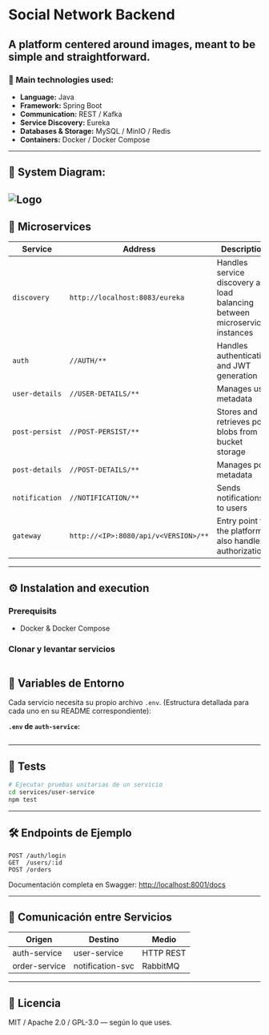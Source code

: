 # Social Network Backend

## A platform centered around images, meant to be simple and straightforward.

### 🚀 Main technologies used:

- **Language:** Java  
- **Framework:** Spring Boot  
- **Communication:** REST / Kafka  
- **Service Discovery:** Eureka  
- **Databases & Storage:** MySQL / MinIO / Redis  
- **Containers:** Docker / Docker Compose  

---

## 🧪 System Diagram:
![Logo](https://drive.google.com/file/d/1PfaAH-r5KWaXHsVOnzBiJe0khLZEF2a1/view?usp=sharing)
---

## 🧪 Microservices

| Service         | Address                                  | Description                                                                 |
|-----------------|------------------------------------------|-----------------------------------------------------------------------------|
| `discovery`     | `http://localhost:8083/eureka`           | Handles service discovery and load balancing between microservice instances |
| `auth`          | `//AUTH/**`                              | Handles authentication and JWT generation                                   |
| `user-details`  | `//USER-DETAILS/**`                      | Manages user metadata                                                       |
| `post-persist`  | `//POST-PERSIST/**`                      | Stores and retrieves post blobs from bucket storage                         |
| `post-details`  | `//POST-DETAILS/**`                      | Manages post metadata                                                       |
| `notification`  | `//NOTIFICATION/**`                      | Sends notifications to users                                                |
| `gateway`       | `http://<IP>:8080/api/v<VERSION>/**`     | Entry point to the platform; also handles authorization                     |

---

## ⚙️ Instalation and execution

### Prerequisits

- Docker & Docker Compose

### Clonar y levantar servicios

```bash

```


## 📌 Variables de Entorno

Cada servicio necesita su propio archivo `.env`. (Estructura detallada para cada uno en su README correspondiente):

**`.env` de `auth-service`:**

```env

```

---

## 🧪 Tests

```bash
# Ejecutar pruebas unitarias de un servicio
cd services/user-service
npm test
```

---

## 🛠️ Endpoints de Ejemplo

```http
POST /auth/login
GET  /users/:id
POST /orders
```

Documentación completa en Swagger: [http://localhost:8001/docs](http://localhost:8001/docs)

---

## 📡 Comunicación entre Servicios

| Origen          | Destino           | Medio     |
|----------------|-------------------|-----------|
| auth-service   | user-service      | HTTP REST |
| order-service  | notification-svc  | RabbitMQ  |

---

## 📄 Licencia

MIT / Apache 2.0 / GPL-3.0 — según lo que uses.
